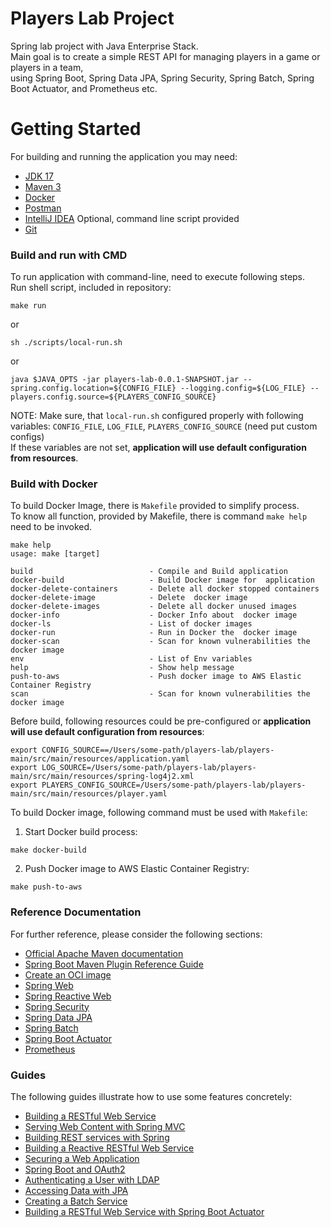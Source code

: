 # Players Lab Project
Spring lab project with Java Enterprise Stack.  
Main goal is to create a simple REST API for managing players in a game or players in a team,  
using Spring Boot, Spring Data JPA, Spring Security, Spring Batch, Spring Boot Actuator, and Prometheus etc.

# Getting Started

For building and running the application you may need:
- [JDK 17](https://www.oracle.com/java/technologies/downloads/#java17)
- [Maven 3](https://maven.apache.org)
- [Docker](https://www.docker.com/)
- [Postman](https://www.postman.com/)
- [IntelliJ IDEA](https://www.jetbrains.com/idea/) Optional, command line script provided
- [Git](https://git-scm.com/)

### Build and run with CMD
To run application with command-line, need to execute following steps.  
Run shell script, included in repository:
```shell
make run
```
or
```shell
sh ./scripts/local-run.sh
```
or
```shell
java $JAVA_OPTS -jar players-lab-0.0.1-SNAPSHOT.jar --spring.config.location=${CONFIG_FILE} --logging.config=${LOG_FILE} --players.config.source=${PLAYERS_CONFIG_SOURCE}
```
NOTE: Make sure, that ```local-run.sh``` configured properly with following variables: `CONFIG_FILE`, `LOG_FILE`, `PLAYERS_CONFIG_SOURCE` (need put custom configs)  
If these variables are not set, **application will use default configuration from resources**.

### Build with Docker
To build Docker Image, there is `Makefile` provided to simplify process.   
To know all function, provided by Makefile, there is command `make help` need to be invoked.

```shell
make help                                                                                             
usage: make [target]

build                          - Compile and Build application
docker-build                   - Build Docker image for  application
docker-delete-containers       - Delete all docker stopped containers
docker-delete-image            - Delete  docker image
docker-delete-images           - Delete all docker unused images
docker-info                    - Docker Info about  docker image
docker-ls                      - List of docker images
docker-run                     - Run in Docker the  docker image
docker-scan                    - Scan for known vulnerabilities the  docker image
env                            - List of Env variables
help                           - Show help message
push-to-aws                    - Push docker image to AWS Elastic Container Registry
scan                           - Scan for known vulnerabilities the  docker image

```

Before build, following resources could be pre-configured or **application will use default configuration from resources**:  
```shell
export CONFIG_SOURCE==/Users/some-path/players-lab/players-main/src/main/resources/application.yaml   
export LOG_SOURCE=/Users/some-path/players-lab/players-main/src/main/resources/spring-log4j2.xml
export PLAYERS_CONFIG_SOURCE=/Users/some-path/players-lab/players-main/src/main/resources/player.yaml
```
To build Docker image, following command must be used with `Makefile`:

1. Start Docker build process:
```shell
make docker-build
```

2. Push Docker image to AWS Elastic Container Registry:
```shell
make push-to-aws
```

### Reference Documentation
For further reference, please consider the following sections:

* [Official Apache Maven documentation](https://maven.apache.org/guides/index.html)
* [Spring Boot Maven Plugin Reference Guide](https://docs.spring.io/spring-boot/docs/3.3.0/maven-plugin/reference/html/)
* [Create an OCI image](https://docs.spring.io/spring-boot/docs/3.3.0/maven-plugin/reference/html/#build-image)
* [Spring Web](https://docs.spring.io/spring-boot/docs/3.3.0/reference/htmlsingle/index.html#web)
* [Spring Reactive Web](https://docs.spring.io/spring-boot/docs/3.3.0/reference/htmlsingle/index.html#web.reactive)
* [Spring Security](https://docs.spring.io/spring-boot/docs/3.3.0/reference/htmlsingle/index.html#web.security)
* [Spring Data JPA](https://docs.spring.io/spring-boot/docs/3.3.0/reference/htmlsingle/index.html#data.sql.jpa-and-spring-data)
* [Spring Batch](https://docs.spring.io/spring-boot/docs/3.3.0/reference/htmlsingle/index.html#howto.batch)
* [Spring Boot Actuator](https://docs.spring.io/spring-boot/docs/3.3.0/reference/htmlsingle/index.html#actuator)
* [Prometheus](https://docs.spring.io/spring-boot/docs/3.3.0/reference/htmlsingle/index.html#actuator.metrics.export.prometheus)

### Guides
The following guides illustrate how to use some features concretely:

* [Building a RESTful Web Service](https://spring.io/guides/gs/rest-service/)
* [Serving Web Content with Spring MVC](https://spring.io/guides/gs/serving-web-content/)
* [Building REST services with Spring](https://spring.io/guides/tutorials/rest/)
* [Building a Reactive RESTful Web Service](https://spring.io/guides/gs/reactive-rest-service/)
* [Securing a Web Application](https://spring.io/guides/gs/securing-web/)
* [Spring Boot and OAuth2](https://spring.io/guides/tutorials/spring-boot-oauth2/)
* [Authenticating a User with LDAP](https://spring.io/guides/gs/authenticating-ldap/)
* [Accessing Data with JPA](https://spring.io/guides/gs/accessing-data-jpa/)
* [Creating a Batch Service](https://spring.io/guides/gs/batch-processing/)
* [Building a RESTful Web Service with Spring Boot Actuator](https://spring.io/guides/gs/actuator-service/)



